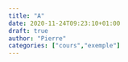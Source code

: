 ```yaml
---
title: "A"
date: 2020-11-24T09:23:10+01:00
draft: true
author: "Pierre"
categories: ["cours","exemple"]
---
```


